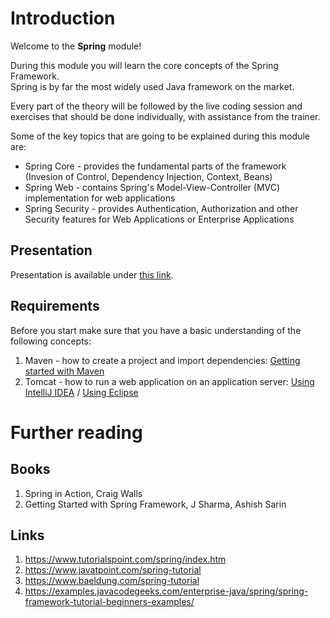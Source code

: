# Introduction

Welcome to the **Spring** module!

During this module you will learn the core concepts of the Spring Framework. <br>
Spring is by far the most widely used Java framework on the market.

Every part of the theory will be followed by the live coding session
and exercises that should be done individually, with assistance from the trainer.

Some of the key topics that are going to be explained during this module are:
- Spring Core - provides the fundamental parts of the framework (Invesion of Control, Dependency Injection, Context, Beans)
- Spring Web - contains Spring's Model-View-Controller (MVC) implementation for web applications
- Spring Security - provides Authentication, Authorization and other Security features for Web Applications or Enterprise Applications


## Presentation
Presentation is available under [this link](https://gitlab.com/sda-international/program/java/spring/wikis/uploads/e180ee4167ab715df11dc687a5c968e8/11_Spring.pdf).

## Requirements

Before you start make sure that you have a basic understanding of the following concepts:
1. Maven - how to create a project and import dependencies: [Getting started with Maven](https://maven.apache.org/guides/getting-started/)
2. Tomcat - how to run a web application on an application server: [Using IntelliJ IDEA](https://www.jetbrains.com/help/idea/configuring-and-managing-application-server-integration.html)  /  [Using Eclipse](https://help.eclipse.org/neon/index.jsp?topic=%2Forg.eclipse.stardust.docs.wst%2Fhtml%2Fwst-integration%2Fconfiguration.html)

# Further reading

## Books

1.  Spring in Action, Craig Walls
2.  Getting Started with Spring Framework, J Sharma, Ashish Sarin

## Links

1.  https://www.tutorialspoint.com/spring/index.htm
2.  https://www.javatpoint.com/spring-tutorial
3.  https://www.baeldung.com/spring-tutorial
4.  https://examples.javacodegeeks.com/enterprise-java/spring/spring-framework-tutorial-beginners-examples/